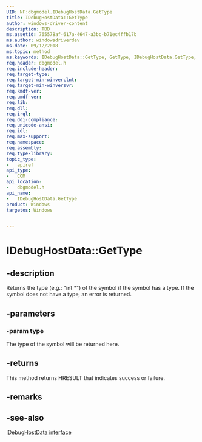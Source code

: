 ```yaml
---
UID: NF:dbgmodel.IDebugHostData.GetType
title: IDebugHostData::GetType
author: windows-driver-content
description: TBD
ms.assetid: 765578af-617a-4647-a3bc-b71ec4ffb17b
ms.author: windowsdriverdev
ms.date: 09/12/2018  
ms.topic: method
ms.keywords: IDebugHostData::GetType, GetType, IDebugHostData.GetType, IDebugHostData::GetType, IDebugHostData.GetType
req.header: dbgmodel.h
req.include-header:
req.target-type:
req.target-min-winverclnt:
req.target-min-winversvr:
req.kmdf-ver:
req.umdf-ver:
req.lib:
req.dll:
req.irql: 
req.ddi-compliance:
req.unicode-ansi:
req.idl:
req.max-support:
req.namespace:
req.assembly:
req.type-library: 
topic_type: 
-	apiref
api_type: 
-	COM
api_location: 
-	dbgmodel.h
api_name: 
-	IDebugHostData.GetType
product: Windows
targetos: Windows


---
```


# IDebugHostData::GetType


## -description

Returns the type (e.g.: "int *") of the symbol if the symbol has a type.  If the symbol does not have a type, an error is returned.
 
## -parameters

### -param type
The type of the symbol will be returned here.

## -returns
This method returns HRESULT that indicates success or failure.

## -remarks

## -see-also
[IDebugHostData interface](nn-dbgmodel-idebughostdata.md)
